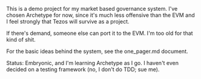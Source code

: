 
This is a demo project for my market based governance system.  I've chosen Archetype for now, since it's much less offensive than the EVM and I feel strongly that Tezos will survive as a project.

If there's demand, someone else can port it to the EVM.  I'm too old for that kind of shit.

For the basic ideas behind the system, see the one_pager.md document.

Status: Embryonic, and I'm learning Archetype as I go.  I haven't even decided on a testing framework (no, I don't do TDD; sue me).